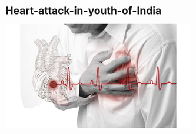 # Heart-attack-in-youth-of-India
<img src = "https://github.com/renukadhule/Heart_Attack_In_Youth_of_India/blob/main/Heart_Attack-removebg-preview.png?raw=true">
